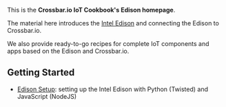 <img id="cookbook_home_topimage" src="../../static/img/iotcookbook/edison/edison.jpg" alt="" style="float: right; max-width: 340px; margin: 20px; padding: 0;" />

This is the **Crossbar.io IoT Cookbook's Edison homepage**.

The material here introduces the [Intel Edison](https://www-ssl.intel.com/content/www/us/en/do-it-yourself/edison.html) and connecting the Edison to Crossbar.io.

We also provide ready-to-go recipes for complete IoT components and apps based on the Edison and Crossbar.io.

## Getting Started

* [Edison Setup](Intel-Edison-Setup): setting up the Intel Edison with Python (Twisted) and JavaScript (NodeJS)

